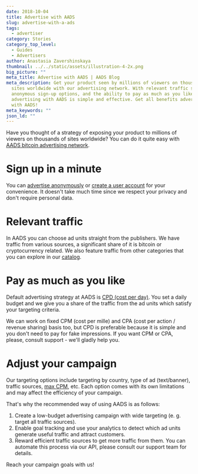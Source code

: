 ```yaml
---
date: 2018-10-04
title: Advertise with AADS
slug: advertise-with-a-ads
tags:
  - advertiser
category: Stories
category_top_level:
  - Guides
  - Advertisers
author: Anastasia Zavershinskaya
thumbnail: ../../static/assets/illustration-4-2x.png
big_picture: ""
meta_title: Advertise with AADS | AADS Blog
meta_description: Get your product seen by millions of viewers on thousands of
  sites worldwide with our advertising network. With relevant traffic sources,
  anonymous sign-up options, and the ability to pay as much as you like,
  advertising with AADS is simple and effective. Get all benefits advertising
  with AADS!
meta_keywords: ""
json_ld: ""
---
```

Have you thought of a strategy of exposing your product to millions of viewers on thousands of sites worldwide? You can do it quite easy with [AADS bitcoin advertising network](https://aads.com).

# Sign up in a minute

You can [advertise anonymously](https://aads.com/campaigns/new) or [create a user account](https://aads.com/user/sign_up) for your convenience. It doesn't take much time since we respect your privacy and don't require personal data.

# Relevant traffic

In AADS you can choose ad units straight from the publishers. We have traffic from various sources, a significant share of it is bitcoin or cryptocurrency related. We also feature traffic from other categories that you can explore in our [catalog](https://aads.com/catalog).

# Pay as much as you like

Default advertising strategy at AADS is [CPD (cost per day)](https://aads.com/blog/2019-08-11-how-does-daily-budget-work/). You set a daily budget and we give you a share of the traffic from the ad units which satisfy your targeting criteria.

We can work on fixed CPM (cost per mille) and CPA (cost per action / revenue sharing) basis too, but CPD is preferable because it is simple and you don't need to pay for fake impressions. If you want CPM or CPA, please, consult support - we'll gladly help you.

# Adjust your campaign

Our targeting options include targeting by country, type of ad (text/banner), traffic sources, [max CPM](https://aads.com/blog/the-maximum-allowed-max-cpm-is-100-000-now/), etc. Each option comes with its own limitations and may affect the efficiency of your campaign.

That's why the recommended way of using AADS is as follows:

1. Create a low-budget advertising campaign with wide targeting (e. g. target all traffic sources).
2. Enable goal tracking and use your analytics to detect which ad units generate useful traffic and attract customers.
3. Reward efficient traffic sources to get more traffic from them. You can automate this process via our API, please consult our support team for details.

Reach your campaign goals with us!
